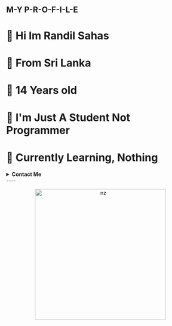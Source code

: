 ## M-Y P-R-O-F-I-L-E

# 👋 Hi Im Randil Sahas 

# 🏡️  From Sri Lanka 

# 🙋  14 Years old

# 🐺 I'm Just A Student Not Programmer

# 🍃 Currently Learning, Nothing 

 <!-- Contact Me -->
<b><details><summary> Contact Me </summary></b>

<p align="center">
<a href="https://wa.me/94702476028"><img src="https://img.shields.io/badge/Contact Neptune-25D366?style=for-the-badge&logo=whatsapp&logoColor=white" /> <br>
 <p align="center">
  <a href="https://chat.whatsapp.com/Gi47BN7YM30321sUIa7mtT"><img src="https://img.shields.io/badge/Whatsapp Group-25D366?style=for-the-badge&logo=whatspp&logoColor=white" /> <br>
  <p align="center">
   <a herf="randilsahas12345@gmail.com"><img src="https://img.shields.io/badge/Gmail-Neptune%20-brightgreen" /> <br>
 </p>

</details>
 ----
 <p align="center">
 <img src="https://telegra.ph/file/42edcdf1b1447d70d5d1e.jpg" alt="nz" width="350"/>
 </p>
 

   
   

 
  
  
   



